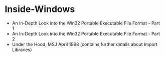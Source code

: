 # Inside-Windows

* An In-Depth Look into the Win32 Portable Executable File Format - Part 1
* An In-Depth Look into the Win32 Portable Executable File Format - Part 2
* Under the Hood, MSJ April 1998 (contains further details about Import Libraries)
